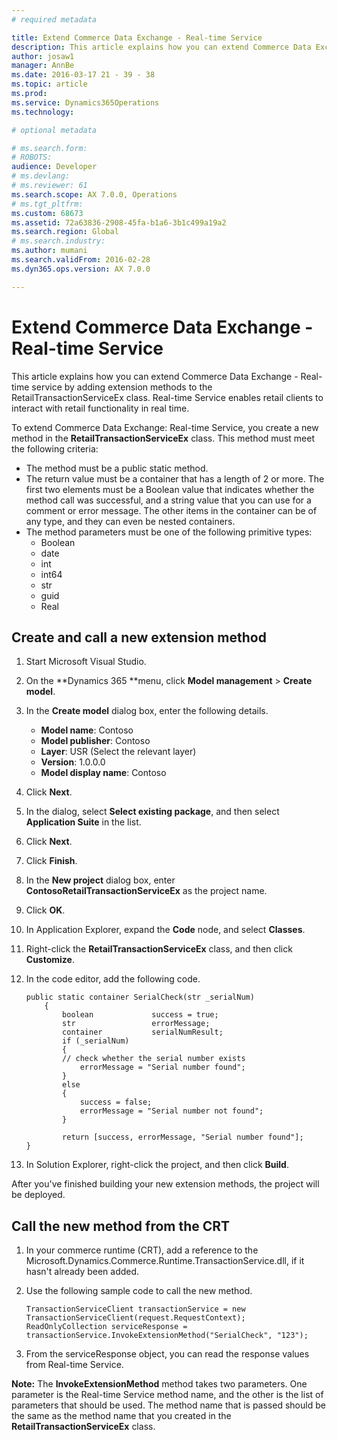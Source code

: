 ```yaml
---
# required metadata

title: Extend Commerce Data Exchange - Real-time Service
description: This article explains how you can extend Commerce Data Exchange -  Real-time service by adding extension methods to the RetailTransactionServiceEx class. Real-time Service enables retail clients to interact with retail functionality in real time.
author: josaw1
manager: AnnBe
ms.date: 2016-03-17 21 - 39 - 38
ms.topic: article
ms.prod: 
ms.service: Dynamics365Operations
ms.technology: 

# optional metadata

# ms.search.form: 
# ROBOTS: 
audience: Developer
# ms.devlang: 
# ms.reviewer: 61
ms.search.scope: AX 7.0.0, Operations
# ms.tgt_pltfrm: 
ms.custom: 68673
ms.assetid: 72a63836-2908-45fa-b1a6-3b1c499a19a2
ms.search.region: Global
# ms.search.industry: 
ms.author: mumani
ms.search.validFrom: 2016-02-28
ms.dyn365.ops.version: AX 7.0.0

---
```


# Extend Commerce Data Exchange - Real-time Service

This article explains how you can extend Commerce Data Exchange -  Real-time service by adding extension methods to the RetailTransactionServiceEx class. Real-time Service enables retail clients to interact with retail functionality in real time.

To extend Commerce Data Exchange: Real-time Service, you create a new method in the **RetailTransactionServiceEx** class. This method must meet the following criteria:

-   The method must be a public static method.
-   The return value must be a container that has a length of 2 or more. The first two elements must be a Boolean value that indicates whether the method call was successful, and a string value that you can use for a comment or error message. The other items in the container can be of any type, and they can even be nested containers.
-   The method parameters must be one of the following primitive types:
    -   Boolean
    -   date
    -   int
    -   int64
    -   str
    -   guid
    -   Real

## Create and call a new extension method
1.  Start Microsoft Visual Studio.
2.  On the **Dynamics 365 **menu, click **Model management** &gt; **Create model**.
3.  In the **Create model** dialog box, enter the following details.
    -   **Model name**: Contoso
    -   **Model publisher**: Contoso
    -   **Layer**: USR (Select the relevant layer)
    -   **Version**: 1.0.0.0
    -   **Model display name**: Contoso

4.  Click **Next**.
5.  In the dialog, select **Select existing package**, and then select **Application Suite** in the list.
6.  Click **Next**.
7.  Click **Finish**.
8.  In the **New project** dialog box, enter **ContosoRetailTransactionServiceEx** as the project name.
9.  Click **OK**.
10. In Application Explorer, expand the **Code** node, and select **Classes**.
11. Right-click the **RetailTransactionServiceEx** class, and then click **Customize**.
12. In the code editor, add the following code.

        public static container SerialCheck(str _serialNum)
            {
                boolean             success = true;
                str                 errorMessage;
                container           serialNumResult;
                if (_serialNum)
                {
                // check whether the serial number exists
                    errorMessage = "Serial number found";
                }
                else
                {
                    success = false;
                    errorMessage = "Serial number not found";
                }

                return [success, errorMessage, "Serial number found"];
        }

13. In Solution Explorer, right-click the project, and then click **Build**.

After you've finished building your new extension methods, the project will be deployed.

## Call the new method from the CRT
1.  In your commerce runtime (CRT), add a reference to the Microsoft.Dynamics.Commerce.Runtime.TransactionService.dll, if it hasn't already been added.
2.  Use the following sample code to call the new method.

        TransactionServiceClient transactionService = new TransactionServiceClient(request.RequestContext);
        ReadOnlyCollection serviceResponse = transactionService.InvokeExtensionMethod("SerialCheck", "123");

3.  From the serviceResponse object, you can read the response values from Real-time Service.

**Note:** The **InvokeExtensionMethod** method takes two parameters. One parameter is the Real-time Service method name, and the other is the list of parameters that should be used. The method name that is passed should be the same as the method name that you created in the **RetailTransactionServiceEx** class.

